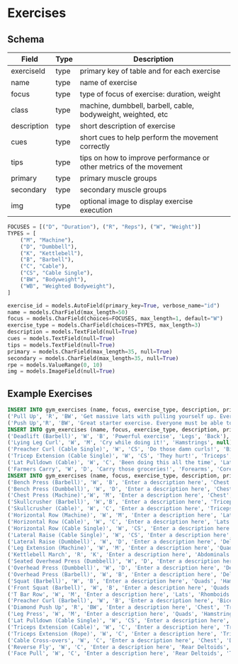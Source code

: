 # Exercises

## Schema

| Field       | Type | Description                                                         |
| ----------- | ---- | ------------------------------------------------------------------- |
| exerciseId  | type | primary key of table and for each exercise                          |
| name        | type | name of exercise                                                    |
| focus       | type | type of focus of exercise: duration, weight                         |
| class       | type | machine, dumbbell, barbell, cable, bodyweight, weighted, etc        |
| description | type | short description of exercise                                       |
| cues        | type | short cues to help perform the movement correctly                   |
| tips        | type | tips on how to improve performance or other metrics of the movement |
| primary     | type | primary muscle groups                                               |
| secondary   | type | secondary muscle groups                                             |
| img         | type | optional image to display exercise execution                        |

```python
FOCUSES = [("D", "Duration"), ("R", "Reps"), ("W", "Weight")]
TYPES = [
    ("M", "Machine"),
    ("D", "Dumbbell"),
    ("K", "Kettlebell"),
    ("B", "Barbell"),
    ("C", "Cable"),
    ("CS", "Cable Single"),
    ("BW", "Bodyweight"),
    ("WB", "Weighted Bodyweight"),
]

exercise_id = models.AutoField(primary_key=True, verbose_name="id")
name = models.CharField(max_length=50)
focus = models.CharField(choices=FOCUSES, max_length=1, default="W")
exercise_type = models.CharField(choices=TYPES, max_length=3)
description = models.TextField(null=True)
cues = models.TextField(null=True)
tips = models.TextField(null=True)
primary = models.CharField(max_length=35, null=True)
secondary = models.CharField(max_length=35, null=True)
rpe = models.ValueRange(0, 10)
img = models.ImageField(null=True)
```

## Example Exercises

```sql
INSERT INTO gym_exercises (name, focus, exercise_type, description, primary_mover, secondary_mover) VALUES
('Pull Up', 'R', 'BW', 'Get massive lats with pulling yourself up. Everyone should be able to do this one!', 'Back', 'Deltoids');
('Push Up','R', 'BW', 'Great starter exercise. Everyone must be able to do this one!', 'Chest' ,'Deltoids');
INSERT INTO gym_exercises (name, focus, exercise_type, description, primary_mover, secondary_mover) VALUES
('Deadlift (Barbell)', 'W', 'B', 'Powerful exercise', 'Legs', 'Back'),
('Lying Leg Curl', 'W', 'M', 'Cry while doing it!', 'Hamstrings', null),
('Preacher Curl (Cable Single)', 'W', 'CS', 'Do those damn curls!', 'Biceps', 'Deltoids'),
('Tricep Extension (Cable Single)', 'W', 'CS', 'They hurt!', 'Triceps', 'Rear Deltoids'),
('Lat Pulldown (Cable)', 'W', 'C', 'Been doing this all the time', 'Lats', 'Forearms');
('Farmers Carry', 'W', 'D', 'Carry those groceries!', 'Forearms', 'Core');
INSERT INTO gym_exercises (name, focus, exercise_type, description, primary_mover, secondary_mover) VALUES
('Bench Press (Barbell)', 'W', 'B', 'Enter a description here', 'Chest', 'Deltoids'),
('Bench Press (Dumbbell)', 'W', 'D', 'Enter a description here', 'Chest', 'Deltoids'),
('Chest Press (Machine)','W', 'M', 'Enter a description here', 'Chest', 'Deltoids'),
('Skullcrusher (Barbell)', 'W','B', 'Enter a description here', 'Triceps', 'Forearms'),
('Skullcrusher (Cable)', 'W', 'C', 'Enter a description here', 'Triceps', 'Forearms'),
('Horizontal Row (Machine)', 'W', 'M', 'Enter a description here', 'Lats', 'Biceps'),
('Horizontal Row (Cable)', 'W', 'C', 'Enter a description here', 'Lats', 'Biceps'),
('Horizontal Row (Cable Single)', 'W', 'CS', 'Enter a description here', 'Lats', 'Biceps'),
('Lateral Raise (Cable Single)', 'W', 'CS', 'Enter a description here', 'Deltoids', 'Traps'),
('Lateral Raise (Dumbbell)', 'W', 'D', 'Enter a description here', 'Deltoids', 'Traps'),
('Leg Extension (Machine)', 'W', 'M', 'Enter a description here', 'Quads', 'Hamstrings'),
('Kettlebell March', 'R', 'K', 'Enter a description here', 'Abdominals', 'Obliques'),
('Seated Overhead Press (Dumbbell)', 'W', 'D', 'Enter a description here', 'Deltoids', 'Chest'),
('Overhead Press (Dumbbell)', 'W', 'D', 'Enter a description here', 'Deltoids', 'Chest'),
('Overhead Press (Barbell)', 'W', 'B', 'Enter a description here', 'Deltoids', 'Chest'),
('Squat (Barbell)', 'W', 'B', 'Enter a description here', 'Quads', 'Hamstrings'),
('Front Squat (Barbell)', 'W', 'B', 'Enter a description here', 'Quads', 'Core'),
('T Bar Row', 'W', 'M', 'Enter a description here', 'Lats', 'Rhomboids'),
('Preacher Curl (Barbell)', 'W', 'B', 'Enter a description here', 'Biceps', 'Deltoids'),
('Diamond Push Up', 'R', 'BW', 'Enter a description here', 'Chest', 'Triceps'),
('Leg Press', 'W', 'M', 'Enter a description here', 'Quads', 'Hamstrings'),
('Lat Pulldown (Cable Single)', 'W', 'CS', 'Enter a description here', 'Lats', 'Forearms'),
('Triceps Extension (Cable)', 'W', 'C', 'Enter a description here', 'Triceps', 'Forearms'),
('Triceps Extension (Rope)', 'W', 'C', 'Enter a description here', 'Triceps', 'Forearms'),
('Cable Cross-overs', 'W', 'C', 'Enter a description here', 'Chest', 'Deltoids'),
('Reverse Fly', 'W', 'C', 'Enter a description here', 'Rear Deltoids', 'Traps'),
('Face Pull', 'W', 'C', 'Enter a description here', 'Rear Deltoids', 'Traps');
```
